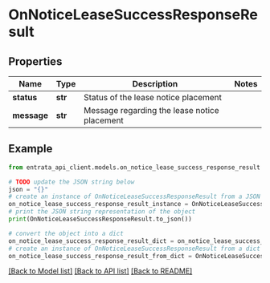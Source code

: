 # OnNoticeLeaseSuccessResponseResult


## Properties

Name | Type | Description | Notes
------------ | ------------- | ------------- | -------------
**status** | **str** | Status of the lease notice placement | 
**message** | **str** | Message regarding the lease notice placement | 

## Example

```python
from entrata_api_client.models.on_notice_lease_success_response_result import OnNoticeLeaseSuccessResponseResult

# TODO update the JSON string below
json = "{}"
# create an instance of OnNoticeLeaseSuccessResponseResult from a JSON string
on_notice_lease_success_response_result_instance = OnNoticeLeaseSuccessResponseResult.from_json(json)
# print the JSON string representation of the object
print(OnNoticeLeaseSuccessResponseResult.to_json())

# convert the object into a dict
on_notice_lease_success_response_result_dict = on_notice_lease_success_response_result_instance.to_dict()
# create an instance of OnNoticeLeaseSuccessResponseResult from a dict
on_notice_lease_success_response_result_from_dict = OnNoticeLeaseSuccessResponseResult.from_dict(on_notice_lease_success_response_result_dict)
```
[[Back to Model list]](../README.md#documentation-for-models) [[Back to API list]](../README.md#documentation-for-api-endpoints) [[Back to README]](../README.md)



